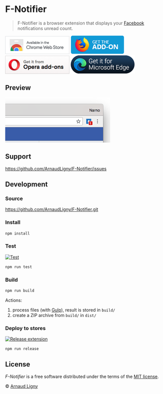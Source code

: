 # F-Notifier

> F-Notifier is a browser extension that displays your [Facebook](https://www.facebook.com) notifications unread count.

[![F-Notifier available in the Chrome Web Store](docs/ChromeWebStoreBadgeWBorder.png)](https://chrome.google.com/webstore/detail/facebook-notifier/befpdcighpikpkklmfonkmdafmfnnkfn) [![F-Notifier available in Mozilla Add-ons](docs/AMO-button_1.png)](https://addons.mozilla.org/fr/firefox/addon/f-notifier/) [![Get F-Notifier from Opera add-ons](docs/addons_206x58_en.png)](https://addons.opera.com/fr/extensions/details/f-notifier/) [![Open New Tab After Current Tab available in Microsoft Edge Addons](docs/MicrosoftEdgeAddonsBadge.png)](https://microsoftedge.microsoft.com/addons/detail/fnotifier/jkpbopolkbhegaabkoljoofcfingihlp)

## Preview

![F-Notifier screenshot](docs/screenshot.png "F-Notifier screenshot")

## Support

<https://github.com/ArnaudLigny/F-Notifier/issues>

## Development

### Source

<https://github.com/ArnaudLigny/F-Notifier.git>

### Install

```bash
npm install
```

### Test

[![Test](https://github.com/ArnaudLigny/F-Notifier/actions/workflows/test.yml/badge.svg)](https://github.com/ArnaudLigny/F-Notifier/actions/workflows/test.yml)

```bash
npm run test
```

### Build

```bash
npm run build
```

Actions:

1. process files (with [Gulp](https://gulpjs.com)), result is stored in `build/`
2. create a ZIP archive from `build/` in `dist/`

### Deploy to stores

[![Release extension](https://github.com/ArnaudLigny/F-Notifier/actions/workflows/release.yml/badge.svg)](https://github.com/Narno/F-Notifier/actions/workflows/release.yml)

```bash
npm run release
```

## License

_F-Notifier_ is a free software distributed under the terms of the [MIT license](https://opensource.org/licenses/MIT).

© [Arnaud Ligny](https://arnaudligny.fr)
